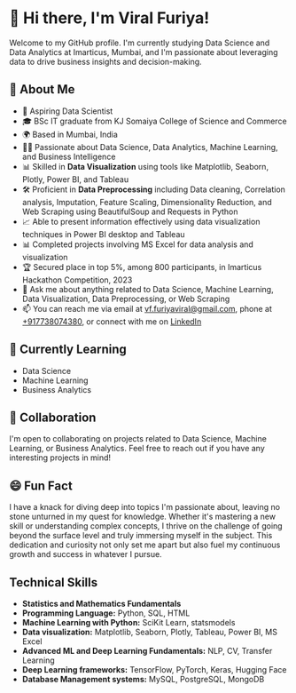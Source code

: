 # 👋 Hi there, I'm Viral Furiya!

Welcome to my GitHub profile. I'm currently studying Data Science and Data Analytics at Imarticus, Mumbai, and I'm passionate about leveraging data to drive business insights and decision-making.

## 👀 About Me

- 💼 Aspiring Data Scientist
- 🎓 BSc IT graduate from KJ Somaiya College of Science and Commerce
- 🌍 Based in Mumbai, India
- 👨‍💻 Passionate about Data Science, Data Analytics, Machine Learning, and Business Intelligence
- 📊 Skilled in **Data Visualization** using tools like Matplotlib, Seaborn, Plotly, Power BI, and Tableau
- 🛠️ Proficient in **Data Preprocessing** including Data cleaning, Correlation analysis, Imputation, Feature Scaling, Dimensionality Reduction, and Web Scraping using BeautifulSoup and Requests in Python
- 📈 Able to present information effectively using data visualization techniques in Power BI desktop and Tableau
- 📊 Completed projects involving MS Excel for data analysis and visualization
- 🏆 Secured place in top 5%, among 800 participants, in Imarticus Hackathon Competition, 2023
- 💬 Ask me about anything related to Data Science, Machine Learning, Data Visualization, Data Preprocessing, or Web Scraping
- 📫 You can reach me via email at [vf.furiyaviral@gmail.com](mailto:vf.furiyaviral@gmail.com), phone at [+917738074380](tel:+917738074380), or connect with me on [LinkedIn](https://www.linkedin.com/in/viral-furiya-794720201/)

## 🌱 Currently Learning

- Data Science
- Machine Learning
- Business Analytics

## 💞️ Collaboration

I'm open to collaborating on projects related to Data Science, Machine Learning, or Business Analytics. Feel free to reach out if you have any interesting projects in mind!

## 😄 Fun Fact

I have a knack for diving deep into topics I'm passionate about, leaving no stone unturned in my quest for knowledge. Whether it's mastering a new skill or understanding complex concepts, I thrive on the challenge of going beyond the surface level and truly immersing myself in the subject. This dedication and curiosity not only set me apart but also fuel my continuous growth and success in whatever I pursue.

## Technical Skills

- **Statistics and Mathematics Fundamentals**
- **Programming Language:** Python, SQL, HTML
- **Machine Learning with Python:** SciKit Learn, statsmodels
- **Data visualization:** Matplotlib, Seaborn, Plotly, Tableau, Power BI, MS Excel
- **Advanced ML and Deep Learning Fundamentals:** NLP, CV, Transfer Learning
- **Deep Learning frameworks:** TensorFlow, PyTorch, Keras, Hugging Face
- **Database Management systems:** MySQL, PostgreSQL, MongoDB

<!---
ViralFuriya/ViralFuriya is a ✨ special ✨ repository because its `README.md` (this file) appears on your GitHub profile.
You can click the Preview link to take a look at your changes.
--->
